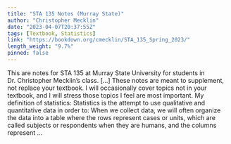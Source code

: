 ```yaml
---
title: "STA 135 Notes (Murray State)"
author: "Christopher Mecklin"
date: "2023-04-07T20:37:55Z"
tags: [Textbook, Statistics]
link: "https://bookdown.org/cmecklin/STA_135_Spring_2023/"
length_weight: "9.7%"
pinned: false
---
```


This are notes for STA 135 at Murray State University for students in Dr. Christopher Mecklin’s class. [...] These notes are meant to supplement, not replace your textbook. I will occasionally cover topics not in your textbook, and I will stress those topics I feel are most important. My definition of statistics: Statistics is the attempt to use qualitative and quantitative data in order to: When we collect data, we will often organize the data into a table where the rows represent cases or units, which are called subjects or respondents when they are humans, and the columns represent ...
